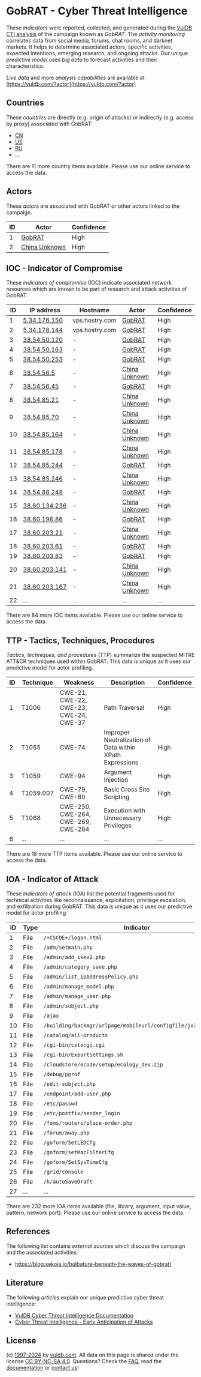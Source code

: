 # GobRAT - Cyber Threat Intelligence

These _indicators_ were reported, collected, and generated during the [VulDB CTI analysis](https://vuldb.com/?kb.cti) of the campaign known as _GobRAT_. The _activity monitoring_ correlates data from social media, forums, chat rooms, and darknet markets. It helps to determine associated actors, specific activities, expected intentions, emerging research, and ongoing attacks. Our unique _predictive model_ uses _big data_ to forecast activities and their characteristics.

_Live data_ and more _analysis capabilities_ are available at [https://vuldb.com/?actor](https://vuldb.com/?actor)

## Countries

These _countries_ are directly (e.g. origin of attacks) or indirectly (e.g. access by proxy) associated with GobRAT:

* [CN](https://vuldb.com/?country.cn)
* [US](https://vuldb.com/?country.us)
* [RU](https://vuldb.com/?country.ru)
* ...

There are 11 more country items available. Please use our online service to access the data.

## Actors

These _actors_ are associated with GobRAT or other actors linked to the campaign.

ID | Actor | Confidence
-- | ----- | ----------
1 | [GobRAT](https://vuldb.com/?actor.gobrat) | High
2 | [China Unknown](https://vuldb.com/?actor.china_unknown) | High

## IOC - Indicator of Compromise

These _indicators of compromise_ (IOC) indicate associated network resources which are known to be part of research and attack activities of GobRAT.

ID | IP address | Hostname | Actor | Confidence
-- | ---------- | -------- | ----- | ----------
1 | [5.34.176.150](https://vuldb.com/?ip.5.34.176.150) | vps.hostry.com | [GobRAT](https://vuldb.com/?actor.gobrat) | High
2 | [5.34.178.144](https://vuldb.com/?ip.5.34.178.144) | vps.hostry.com | [GobRAT](https://vuldb.com/?actor.gobrat) | High
3 | [38.54.50.120](https://vuldb.com/?ip.38.54.50.120) | - | [GobRAT](https://vuldb.com/?actor.gobrat) | High
4 | [38.54.50.163](https://vuldb.com/?ip.38.54.50.163) | - | [GobRAT](https://vuldb.com/?actor.gobrat) | High
5 | [38.54.50.253](https://vuldb.com/?ip.38.54.50.253) | - | [GobRAT](https://vuldb.com/?actor.gobrat) | High
6 | [38.54.56.5](https://vuldb.com/?ip.38.54.56.5) | - | [China Unknown](https://vuldb.com/?actor.china_unknown) | High
7 | [38.54.56.45](https://vuldb.com/?ip.38.54.56.45) | - | [GobRAT](https://vuldb.com/?actor.gobrat) | High
8 | [38.54.85.21](https://vuldb.com/?ip.38.54.85.21) | - | [China Unknown](https://vuldb.com/?actor.china_unknown) | High
9 | [38.54.85.70](https://vuldb.com/?ip.38.54.85.70) | - | [China Unknown](https://vuldb.com/?actor.china_unknown) | High
10 | [38.54.85.164](https://vuldb.com/?ip.38.54.85.164) | - | [China Unknown](https://vuldb.com/?actor.china_unknown) | High
11 | [38.54.85.178](https://vuldb.com/?ip.38.54.85.178) | - | [China Unknown](https://vuldb.com/?actor.china_unknown) | High
12 | [38.54.85.244](https://vuldb.com/?ip.38.54.85.244) | - | [GobRAT](https://vuldb.com/?actor.gobrat) | High
13 | [38.54.85.246](https://vuldb.com/?ip.38.54.85.246) | - | [China Unknown](https://vuldb.com/?actor.china_unknown) | High
14 | [38.54.88.248](https://vuldb.com/?ip.38.54.88.248) | - | [GobRAT](https://vuldb.com/?actor.gobrat) | High
15 | [38.60.134.236](https://vuldb.com/?ip.38.60.134.236) | - | [China Unknown](https://vuldb.com/?actor.china_unknown) | High
16 | [38.60.196.86](https://vuldb.com/?ip.38.60.196.86) | - | [GobRAT](https://vuldb.com/?actor.gobrat) | High
17 | [38.60.203.21](https://vuldb.com/?ip.38.60.203.21) | - | [China Unknown](https://vuldb.com/?actor.china_unknown) | High
18 | [38.60.203.61](https://vuldb.com/?ip.38.60.203.61) | - | [GobRAT](https://vuldb.com/?actor.gobrat) | High
19 | [38.60.203.83](https://vuldb.com/?ip.38.60.203.83) | - | [GobRAT](https://vuldb.com/?actor.gobrat) | High
20 | [38.60.203.141](https://vuldb.com/?ip.38.60.203.141) | - | [China Unknown](https://vuldb.com/?actor.china_unknown) | High
21 | [38.60.203.167](https://vuldb.com/?ip.38.60.203.167) | - | [China Unknown](https://vuldb.com/?actor.china_unknown) | High
22 | ... | ... | ... | ...

There are 84 more IOC items available. Please use our online service to access the data.

## TTP - Tactics, Techniques, Procedures

_Tactics, techniques, and procedures_ (TTP) summarize the suspected MITRE ATT&CK techniques used within GobRAT. This data is unique as it uses our predictive model for actor profiling.

ID | Technique | Weakness | Description | Confidence
-- | --------- | -------- | ----------- | ----------
1 | T1006 | CWE-21, CWE-22, CWE-23, CWE-24, CWE-37 | Path Traversal | High
2 | T1055 | CWE-74 | Improper Neutralization of Data within XPath Expressions | High
3 | T1059 | CWE-94 | Argument Injection | High
4 | T1059.007 | CWE-79, CWE-80 | Basic Cross Site Scripting | High
5 | T1068 | CWE-250, CWE-264, CWE-269, CWE-284 | Execution with Unnecessary Privileges | High
6 | ... | ... | ... | ...

There are 18 more TTP items available. Please use our online service to access the data.

## IOA - Indicator of Attack

These _indicators of attack_ (IOA) list the potential fragments used for technical activities like reconnaissance, exploitation, privilege escalation, and exfiltration during GobRAT. This data is unique as it uses our predictive model for actor profiling.

ID | Type | Indicator | Confidence
-- | ---- | --------- | ----------
1 | File | `/+CSCOE+/logon.html` | High
2 | File | `/adm/setmain.php` | High
3 | File | `/admin/add_ikev2.php` | High
4 | File | `/admin/category_save.php` | High
5 | File | `/admin/list_ipAddressPolicy.php` | High
6 | File | `/admin/manage_model.php` | High
7 | File | `/admin/manage_user.php` | High
8 | File | `/admin/subject.php` | High
9 | File | `/ajax` | Low
10 | File | `/building/backmgr/urlpage/mobileurl/configfile/jx2_config.ini` | High
11 | File | `/catalog/all-products` | High
12 | File | `/cgi-bin/cstecgi.cgi` | High
13 | File | `/cgi-bin/ExportSettings.sh` | High
14 | File | `/cloudstore/ecode/setup/ecology_dev.zip` | High
15 | File | `/debug/pprof` | Medium
16 | File | `/edit-subject.php` | High
17 | File | `/endpoint/add-user.php` | High
18 | File | `/etc/passwd` | Medium
19 | File | `/etc/postfix/sender_login` | High
20 | File | `/foms/routers/place-order.php` | High
21 | File | `/forum/away.php` | High
22 | File | `/goform/SetLEDCfg` | High
23 | File | `/goform/setMacFilterCfg` | High
24 | File | `/goform/SetSysTimeCfg` | High
25 | File | `/grid/console` | High
26 | File | `/h/autoSaveDraft` | High
27 | ... | ... | ...

There are 232 more IOA items available (file, library, argument, input value, pattern, network port). Please use our online service to access the data.

## References

The following list contains _external sources_ which discuss the campaign and the associated activities:

* https://blog.sekoia.io/bulbature-beneath-the-waves-of-gobrat/

## Literature

The following _articles_ explain our unique predictive cyber threat intelligence:

* [VulDB Cyber Threat Intelligence Documentation](https://vuldb.com/?kb.cti)
* [Cyber Threat Intelligence - Early Anticipation of Attacks](https://www.scip.ch/en/?labs.20201022)

## License

(c) [1997-2024](https://vuldb.com/?kb.changelog) by [vuldb.com](https://vuldb.com/?kb.about). All data on this page is shared under the license [CC BY-NC-SA 4.0](https://creativecommons.org/licenses/by-nc-sa/4.0/). Questions? Check the [FAQ](https://vuldb.com/?kb.faq), read the [documentation](https://vuldb.com/?kb) or [contact us](https://vuldb.com/?contact)!

